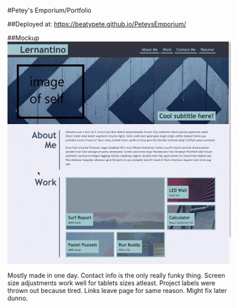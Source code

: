 #Petey's Emporium/Portfolio

##Deployed at: https://beatypete.github.io/PeteysEmporium/

##Mockup
![mockup](/assets/images/mockup.jpg)

Mostly made in one day. Contact info is the only really funky thing. Screen size adjustments work well for tablets sizes atleast. Project labels were thrown out because tired. Links leave page for same reason. Might fix later dunno.